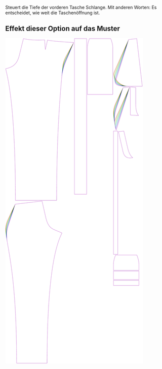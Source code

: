 
Steuert die Tiefe der vorderen Tasche Schlange. Mit anderen Worten: Es entscheidet, wie weit die Taschenöffnung ist.


## Effekt dieser Option auf das Muster
![Dieses Bild zeigt den Effekt dieser Option, indem es mehrere Varianten überlagert, die einen anderen Wert für diese Option haben](charlie_frontpocketslantdepth_sample.svg "Effekt dieser Option auf das Muster")